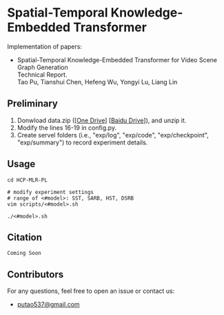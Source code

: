 # Spatial-Temporal Knowledge-Embedded Transformer 

Implementation of papers: 

- Spatial-Temporal Knowledge-Embedded Transformer for Video Scene Graph Generation  
  Technical Report.   
  Tao Pu, Tianshui Chen, Hefeng Wu, Yongyi Lu, Liang Lin

## Preliminary
1. Donwload data.zip ([[One Drive](https://1drv.ms/u/s!ArFSFaZzVErwgXMvjwsvLad6x3S5?e=hbtbTp)] [[Baidu Drive](https://pan.baidu.com/s/11hwhedvUePdGNvW3DSrqQA?pwd=5bxz)]), and unzip it.
2. Modify the lines 16-19 in config.py.
3. Create servel folders (i.e., "exp/log", "exp/code", "exp/checkpoint", "exp/summary") to record experiment details.

## Usage
```
cd HCP-MLR-PL

# modify experiment settings
# range of <#model>: SST, SARB, HST, DSRB
vim scripts/<#model>.sh

./<#model>.sh
```

## Citation
```
Coming Soon
```
  
## Contributors
For any questions, feel free to open an issue or contact us:    

* putao537@gmail.com
